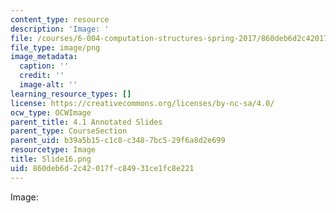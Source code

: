 ```yaml
---
content_type: resource
description: 'Image: '
file: /courses/6-004-computation-structures-spring-2017/860deb6d2c42017fc84931ce1fc8e221_Slide16.png
file_type: image/png
image_metadata:
  caption: ''
  credit: ''
  image-alt: ''
learning_resource_types: []
license: https://creativecommons.org/licenses/by-nc-sa/4.0/
ocw_type: OCWImage
parent_title: 4.1 Annotated Slides
parent_type: CourseSection
parent_uid: b39a5b15-c1c8-c348-7bc5-29f6a8d2e699
resourcetype: Image
title: Slide16.png
uid: 860deb6d-2c42-017f-c849-31ce1fc8e221
---
```

Image: 
